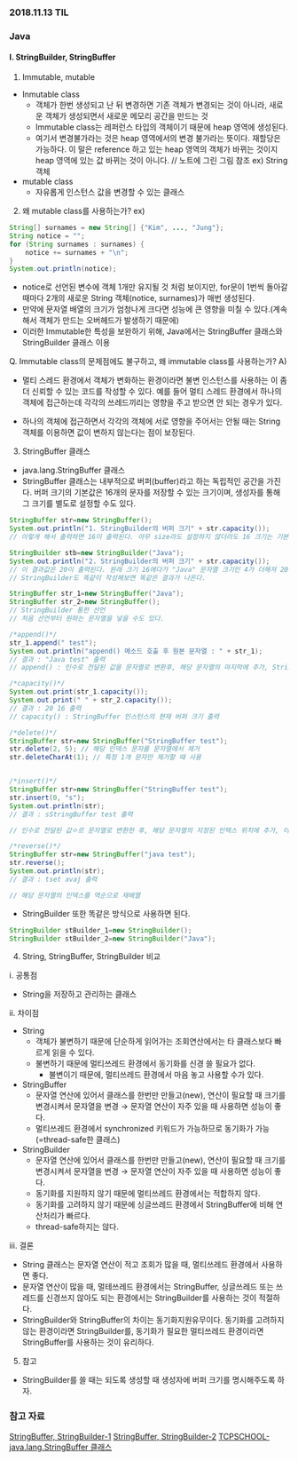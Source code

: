 ### 2018.11.13 TIL
### Java
#### Ⅰ. StringBuilder, StringBuffer
1. Immutable, mutable
* Inmutable class
	* 객체가 한번 생성되고 난 뒤 변경하면 기존 객체가 변경되는 것이 아니라, 새로운 객체가 생성되면서 새로운 메모리 공간을 만드는 것
	* Immutable class는 레퍼런스 타입의 객체이기 때문에 heap 영역에 생성된다.
	* 여기서 변경불가라는 것은 heap 영역에서의 변경 불가라는 뜻이다. 재할당은 가능하다. 이 말은 reference 하고 있는 heap 영역의 객체가 바뀌는 것이지 heap 영역에 있는 값 바뀌는 것이 아니다.
	// 노트에 그린 그림 참조
	ex) String 객체
* mutable class
	* 자유롭게 인스턴스 값을 변경할 수 있는 클래스

2. 왜 mutable class를 사용하는가?
ex)
```Java
String[] surnames = new String[] {"Kim", ..., "Jung"};
String notice = "";
for (String surnames : surnames) {
	notice += surnames + "\n";
}
System.out.println(notice);
```
* notice로 선언된 변수에 객체 1개만 유지될 것 처럼 보이지만, for문이 1번씩 돌아갈 때마다 2개의 새로운 String 객체(notice, surnames)가 매번 생성된다.
* 만약에 문자열 배열의 크기가 엄청나게 크다면 성능에 큰 영향을 미칠 수 있다.(계속해서 객체가 만드는 오버헤드가 발생하기 때문에)
* 이러한 Immutable한 특성을 보완하기 위해, Java에서는 StringBuffer 클래스와 StringBuilder 클래스 이용

Q.  Immutable class의 문제점에도 불구하고, 왜 immutable class를 사용하는가?
A)
* 멀티 스레드 환경에서 객체가 변화하는 환경이라면 불변 인스턴스를 사용하는 이 좀 더 신뢰할 수 있는 코드를 작성할 수 있다. 예를 들어 멀티 스레드 환경에서 하나의 객체에 접근하는데 각각의 쓰레드끼리는 영향을 주고 받으면 안 되는 경우가 있다.

* 하나의 객체에 접근하면서 각각의 객체에 서로 영향을 주어서는 안될 때는 String 객체를 이용하면 값이 변하지 않는다는 점이 보장된다.


3. StringBuffer 클래스
* java.lang.StringBuffer 클래스
* StringBuffer 클래스는 내부적으로 버퍼(buffer)라고 하는 독립적인 공간을 가진다. 버퍼 크기의 기본값은 16개의 문자를 저장할 수 있는 크기이며, 생성자를 통해 그 크기를 별도로 설정할 수도 있다.

```JAVA
StringBuffer str=new StringBuffer();
System.out.println("1. StringBuilder의 버퍼 크기" + str.capacity());
// 이렇게 해서 출력하면 16이 출력된다. 아무 size라도 설정하지 않더라도 16 크기는 기본적으로 설정되어 있다.

StringBuilder stb=new StringBuilder("Java");
System.out.println("2. StringBuilder의 버퍼 크기" + str.capacity());
// 이 결과값은 20이 출력된다. 원래 크기 16에다가 "Java" 문자열 크기인 4가 더해져 20이 출력된다.
// StringBuilder도 똑같이 작성해보면 똑같은 결과가 나온다.
```
```JAVA
StringBuffer str_1=new StringBuffer("Java");
StringBuffer str_2=new StringBuffer();
// StringBuilder 통한 선언
// 처음 선언부터 원하는 문자열을 넣을 수도 있다.

/*append()*/
str_1.append(" test");
System.out.println("append() 메소드 호출 후 원본 문자열 : " + str_1);
// 결과 : "Java test" 출력
// append() : 인수로 전달된 값을 문자열로 변환후, 해당 문자열의 마지막에 추가, String 클래스의 concat()메소드와 같은 역할 but 내부적인 처리 속도가 훨씬 빠르다.

/*capacity()*/
System.out.print(str_1.capacity());
System.out.print(" " + str_2.capacity());
// 결과 : 20 16 출력
// capacity() : StringBuffer 인스턴스의 현재 버퍼 크기 출력

/*delete()*/
StringBuffer str=new StringBuffer("StringBuffer test");
str.delete(2, 5); // 해당 인덱스 문자를 문자열에서 제거
str.deleteCharAt(1); // 특정 1개 문자만 제거할 때 사용


/*insert()*/
StringBuffer str=new StringBuffer("StringBuffer test");
str.insert(0, "s");
System.out.println(str);
// 결과 : sStringBuffer test 출력

// 인수로 전달된 값ㅇ르 문자열로 변환한 후, 해당 문자열의 지정된 인텍스 위치에 추가, 이때 전달된 인덱스가 해당 문자열의 길이와 같으면, append() 메소드와 같은 결과 반환

/*reverse()*/
StringBuffer str=new StringBuffer("java test");
str.reverse();
System.out.println(str);
// 결과 : tset avaj 출력

// 해당 문자열의 인덱스를 역순으로 재배열
```
* StringBuilder 또한 똑같은 방식으로 사용하면 된다.
```JAVA
StringBuilder stBuilder_1=new StringBuilder();
StringBuilder stBuilder_2=new StringBuilder("Java");
```

4. String, StringBuffer, StringBuilder 비교

ⅰ. 공통점
* String을 저장하고 관리하는 클래스

ⅱ. 차이점
* String
	* 객체가 불변하기 때문에 단순하게 읽어가는 조회연산에서는 타 클래스보다 빠르게 읽을 수 있다.
  * 불변하기 때문에 멀티쓰레드 환경에서 동기화를 신경 쓸 필요가 없다.
	* 불변이기 때문에, 멀티쓰레드 환경에서 마음 놓고 사용할 수가 있다.
* StringBuffer
	* 문자열 연산에 있어서 클래스를 한번만 만들고(new), 연산이 필요할 때 크기를 변경시켜서 문자열을 변경
  → 문자열 연산이 자주 있을 때 사용하면 성능이 좋다.
	* 멀티쓰레드 환경에서 synchronized 키워드가 가능하므로 동기화가 가능(=thread-safe한 클래스)
* StringBuilder
	* 문자열 연산에 있어서 클래스를 한번만 만들고(new), 연산이 필요할 때 크기를 변경시켜서 문자열을 변경
	→ 문자열 연산이 자주 있을 때 사용하면 성능이 좋다.
	* 동기화를 지원하지 않기 때문에 멀티쓰레드 환경에서는 적합하지 않다.
	* 동기화를 고려하지 않기 때문에 싱글쓰레드 환경에서 StringBuffer에 비해 연산처리가 빠르다.
	* thread-safe하지는 않다.

ⅲ. 결론
* String 클래스는 문자열 연산이 적고 조회가 많을 때, 멀티쓰레드 환경에서 사용하면 좋다.
* 문자열 연산이 많을 때, 멀테쓰레드 환경에서는 StringBuffer, 싱글쓰레드 또는 쓰레드를 신경쓰지 않아도 되는 환경에서는 StringBuilder를 사용하는 것이 적절하다.
* StringBuilder와 StringBuffer의 차이는 동기화지원유무이다. 동기화를 고려하지 않는 환경이라면 StringBuilder를, 동기화가 필요한 멀티쓰레드 환경이라면 StringBuffer를 사용하는 것이 유리하다.

5. 참고
* StringBuilder를 쓸 때는 되도록 생성할 때 생성자에 버퍼 크기를 명시해주도록 하자.


### 참고 자료
[StringBuffer, StringBuilder-1](https://www.holaxprogramming.com/2013/05/01/java-string-builder/)
[StringBuffer, StringBuilder-2](http://jeong-pro.tistory.com/85)
[TCPSCHOOL-java.lang.StringBuffer 클래스](http://tcpschool.com/java/java_api_stringBuffer)
